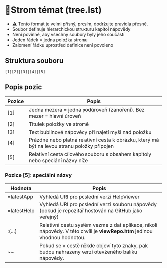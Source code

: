 # 📖Strom témat (tree.lst)

- ⚠️ Tento formát je velmi přísný, prosím, dodržujte pravidla přesně.
- Soubor definuje hierarchickou strukturu kapitol nápovědy
- Není povinné, aby všechny soubory byly jeho součástí
- Jeden řádek = jedna položka stromu
- Zalomení řádku uprostřed definice není povoleno

## Struktura souboru

```
[1][2]|[3]|[4]|[5]
```

## Popis pozic

| Pozice | Popis |
|---|---|
| [1] | Jedna mezera = jedna podúroveň (zanoření). Bez mezer = hlavní úroveň |
| [2] | Titulek položky ve stromě |
| [3] | Text bublinové nápovědy při najetí myši nad položku |
| [4] | Prázdné nebo platná relativní cesta k obrázku, který má být na levou stranu položky připojen |
| [5] | Relativní cesta cílového souboru s obsahem kapitoly nebo speciání názvy níže |

### Pozice [5]: speciální názvy

| Hodnota | Popis |
|---|---|
| =latestApp | Vyhledá URI pro poslední verzi HelpViewer |
| =latestHelp | Vyhledá URI pro poslední verzi souboru nápovědy (pokud je repozitář hostován na GitHub jako veřejný) |
| :(...) | Relativní cestu systém vezme z dat aplikace, nikoli nápovědy. V této chvíli je **viewRepo.htm** jedinou vhodnou hodnotou. |
| ~~ | Pokud se v cestě někde objeví tyto znaky, pak budou nahrazeny verzí otevženého balíku nápovědy. |

